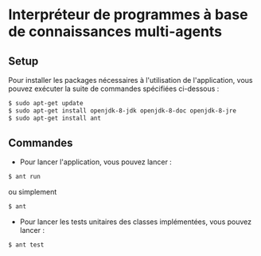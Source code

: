 # Interpréteur de programmes à base de connaissances multi-agents

## Setup
Pour installer les packages nécessaires à l'utilisation de l'application, vous pouvez exécuter la suite de commandes spécifiées ci-dessous :
```sh
$ sudo apt-get update
$ sudo apt-get install openjdk-8-jdk openjdk-8-doc openjdk-8-jre
$ sudo apt-get install ant
```

## Commandes
- Pour lancer l'application, vous pouvez lancer :
```bash
$ ant run
```
ou simplement
```bash
$ ant
```

- Pour lancer les tests unitaires des classes implémentées, vous pouvez lancer :
```bash
$ ant test
```
